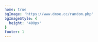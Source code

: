 ```yaml
---
home: true
bgImage: 'https://www.dmoe.cc/random.php'
bgImageStyle: {
  height: '400px'
}
footer: 1
---
```

